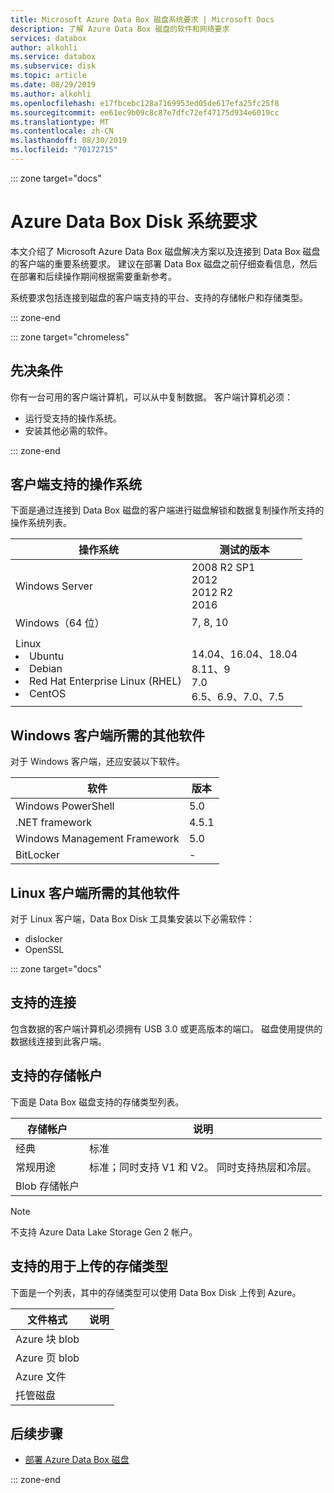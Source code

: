 ```yaml
---
title: Microsoft Azure Data Box 磁盘系统要求 | Microsoft Docs
description: 了解 Azure Data Box 磁盘的软件和网络要求
services: databox
author: alkohli
ms.service: databox
ms.subservice: disk
ms.topic: article
ms.date: 08/29/2019
ms.author: alkohli
ms.openlocfilehash: e17fbcebc128a7169953ed05de617efa25fc25f8
ms.sourcegitcommit: ee61ec9b09c8c87e7dfc72ef47175d934e6019cc
ms.translationtype: MT
ms.contentlocale: zh-CN
ms.lasthandoff: 08/30/2019
ms.locfileid: "70172715"
---
```

::: zone target="docs"

# <a name="azure-data-box-disk-system-requirements"></a>Azure Data Box Disk 系统要求

本文介绍了 Microsoft Azure Data Box 磁盘解决方案以及连接到 Data Box 磁盘的客户端的重要系统要求。 建议在部署 Data Box 磁盘之前仔细查看信息，然后在部署和后续操作期间根据需要重新参考。

系统要求包括连接到磁盘的客户端支持的平台、支持的存储帐户和存储类型。

::: zone-end

::: zone target="chromeless"

## <a name="prerequisites"></a>先决条件

你有一台可用的客户端计算机，可以从中复制数据。 客户端计算机必须：

- 运行受支持的操作系统。
- 安装其他必需的软件。

::: zone-end

## <a name="supported-operating-systems-for-clients"></a>客户端支持的操作系统

下面是通过连接到 Data Box 磁盘的客户端进行磁盘解锁和数据复制操作所支持的操作系统列表。

| **操作系统** | **测试的版本** |
| --- | --- |
| Windows Server |2008 R2 SP1 <br> 2012 <br> 2012 R2 <br> 2016 |
| Windows（64 位） |7, 8, 10 |
|Linux <br> <li> Ubuntu </li><li> Debian </li><li> Red Hat Enterprise Linux (RHEL) </li><li> CentOS| <br>14.04、16.04、18.04 <br> 8.11、9 <br> 7.0 <br> 6.5、6.9、7.0、7.5 |  

## <a name="other-required-software-for-windows-clients"></a>Windows 客户端所需的其他软件

对于 Windows 客户端，还应安装以下软件。

| **软件**| **版本** |
| --- | --- |
| Windows PowerShell |5.0 |
| .NET framework |4.5.1 |
| Windows Management Framework |5.0|
| BitLocker| - |

## <a name="other-required-software-for-linux-clients"></a>Linux 客户端所需的其他软件

对于 Linux 客户端，Data Box Disk 工具集安装以下必需软件：

- dislocker
- OpenSSL

::: zone target="docs"

## <a name="supported-connection"></a>支持的连接

包含数据的客户端计算机必须拥有 USB 3.0 或更高版本的端口。 磁盘使用提供的数据线连接到此客户端。

## <a name="supported-storage-accounts"></a>支持的存储帐户

下面是 Data Box 磁盘支持的存储类型列表。

| **存储帐户** | **说明** |
| --- | --- |
| 经典 | 标准 |
| 常规用途  |标准；同时支持 V1 和 V2。 同时支持热层和冷层。 |
| Blob 存储帐户 | |

>[!NOTE]
> 不支持 Azure Data Lake Storage Gen 2 帐户。


## <a name="supported-storage-types-for-upload"></a>支持的用于上传的存储类型

下面是一个列表，其中的存储类型可以使用 Data Box Disk 上传到 Azure。

| **文件格式** | **说明** |
| --- | --- |
| Azure 块 blob | |
| Azure 页 blob  | |
| Azure 文件  | |
| 托管磁盘 | |


## <a name="next-step"></a>后续步骤

* [部署 Azure Data Box 磁盘](data-box-disk-deploy-ordered.md)

::: zone-end

